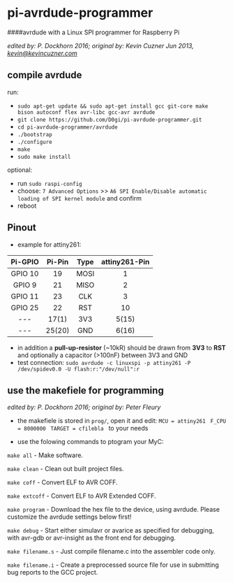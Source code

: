 # pi-avrdude-programmer


####avrdude with a Linux SPI programmer for Raspberry Pi

*edited by: P. Dockhorn 2016; original by: Kevin Cuzner Jun 2013, kevin@kevincuzner.com*

## compile avrdude

run:

- `sudo apt-get update && sudo apt-get install gcc git-core make  bison autoconf flex avr-libc gcc-avr avrdude`
- `git clone https://github.com/D0gi/pi-avrdude-programmer.git`
- `cd pi-avrdude-programmer/avrdude`
- `./bootstrap`
- `./configure`
- `make`
- `sudo make install`

optional:

- run `sudo raspi-config` 
- choose: `7 Advanced Options` >> `A6 SPI Enable/Disable automatic loading of SPI kernel module` and confirm
- reboot


## Pinout

- example for attiny261:

|Pi-GPIO|Pi-Pin|Type|attiny261-Pin|
|:-----:|:----:|:--:|:-----------:|
|GPIO 10| 19   |MOSI| 1           |
|GPIO 9 | 21   |MISO| 2           |
|GPIO 11| 23   |CLK | 3           |
|GPIO 25| 22   |RST | 10          |
| ---   |17(1) |3V3 |5(15)        |
| ---   |25(20)|GND |6(16)        |

- in addition a **pull-up-resistor** (~10kR) should be drawn from **3V3** to **RST** and optionally a capacitor (>100nF) between 3V3 and GND
- test connection: `sudo avrdude -c linuxspi -p attiny261 -P /dev/spidev0.0 -U flash:r:"/dev/null":r`

## use the makefiele for programming
*edited by: P. Dockhorn 2016; original by: Peter Fleury*

- the makefiele is stored in `prog/`, open it and edit:
```MCU = attiny261 ```
```F_CPU = 8000000 ```
```TARGET = cfilebla ```
to your needs

- use the folowing commands to ptogram your MyC:


 `make all` - Make software.

 `make clean` - Clean out built project files.

 `make coff` - Convert ELF to AVR COFF.

 `make extcoff` - Convert ELF to AVR Extended COFF.

 `make program` - Download the hex file to the device, using avrdude.
                Please customize the avrdude settings below first!

 `make debug` - Start either simulavr or avarice as specified for debugging, 
              with avr-gdb or avr-insight as the front end for debugging.

 `make filename.s` - Just compile filename.c into the assembler code only.

 `make filename.i` - Create a preprocessed source file for use in submitting
                   bug reports to the GCC project.
